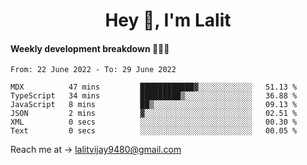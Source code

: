 <h1 align="center">Hey 👋, I'm Lalit</h1>

#### Weekly development breakdown 👨🏻‍💻
<!--START_SECTION:waka-->

```text
From: 22 June 2022 - To: 29 June 2022

MDX          47 mins         ████████████▓░░░░░░░░░░░░   51.13 %
TypeScript   34 mins         █████████▒░░░░░░░░░░░░░░░   36.88 %
JavaScript   8 mins          ██▒░░░░░░░░░░░░░░░░░░░░░░   09.13 %
JSON         2 mins          ▓░░░░░░░░░░░░░░░░░░░░░░░░   02.51 %
XML          0 secs          ░░░░░░░░░░░░░░░░░░░░░░░░░   00.30 %
Text         0 secs          ░░░░░░░░░░░░░░░░░░░░░░░░░   00.05 %
```

<!--END_SECTION:waka-->

Reach me at → lalitvijay9480@gmail.com
